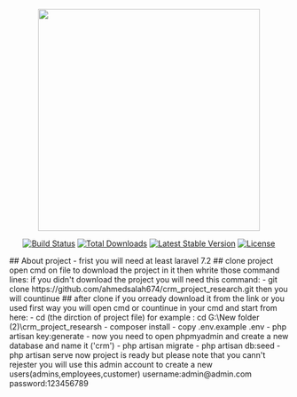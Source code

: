 ﻿<p align="center"><img src="https://res.cloudinary.com/dtfbvvkyp/image/upload/v1566331377/laravel-logolockup-cmyk-red.svg" width="400"></p>

<p align="center">
<a href="https://travis-ci.org/laravel/framework"><img src="https://travis-ci.org/laravel/framework.svg" alt="Build Status"></a>
<a href="https://packagist.org/packages/laravel/framework"><img src="https://poser.pugx.org/laravel/framework/d/total.svg" alt="Total Downloads"></a>
<a href="https://packagist.org/packages/laravel/framework"><img src="https://poser.pugx.org/laravel/framework/v/stable.svg" alt="Latest Stable Version"></a>
<a href="https://packagist.org/packages/laravel/framework"><img src="https://poser.pugx.org/laravel/framework/license.svg" alt="License"></a>
</p>
## About project
- frist you will need at least laravel 7.2
## clone project
open cmd on file to download the project in it then whrite those command lines:
if you didn't download the project you will need this command: 
	- git clone https://github.com/ahmedsalah674/crm_project_research.git
then you will countinue 
## after clone
if you orready download it from the link or you used first way you will open cmd or countinue in your cmd and start from here:
- cd (the dirction of project file) for example : cd G:\New folder (2)\crm_project_researsh
- composer install
- copy .env.example .env
- php artisan key:generate
- now you need to open phpmyadmin and create a new database and name it ('crm')
- php artisan migrate
- php artisan db:seed
- php artisan serve
now project is ready but please note that you cann't rejester  you will use this admin account to create a new users(admins,employees,customer)
username:admin@admin.com
password:123456789

